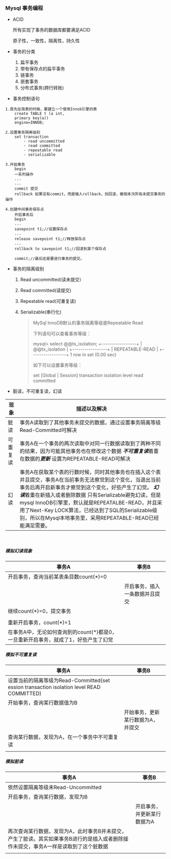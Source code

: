 ### Mysql 事务编程

- ACID

  所有实现了事务的数据库都要满足ACID

  原子性，一致性，隔离性，持久性

- 事务的分类
  1. 扁平事务
  2. 带有保存点的扁平事务
  3. 链事务
  4. 嵌套事务
  5. 分布式事务(跨行转账)



- 事务控制语句

```
1.首先在简表的时候，要建立一个使用Innob引擎的表
	create TABLE t (a int,
	primary key(a))
	engine=INNOB;
	
2.设置事务隔离级别
	set transaction 
		- read uncommitted
		- read committed
		- repeatable read
		- serializable

3.开始事务
	begin
	一系列操作
    ...
    ...
    commit 提交
    rollback 如果没有commit，而是输入rollback，则回滚，撤销本次所有未提交事务的操作
    
4.创建中间事务保存点
	开启事务后
	begin
	...
	savepoint t1;//设置保存点
	...
	release savepoint t1;//释放保存点
	...
	rollback to savepoint t1;//回滚到某个保存点
	
	commit;//最后还是要进行事务的提交。
```



- 事务的隔离级别

  1. Read uncommitted(读未提交）
  2. Read committed(读提交)
  3. Repeatable read(可重复读)
  4. Serializable(串行化)


     > MySql InnoDB默认的事务隔离等级是Repeatable Read
     >
     > 下列语句可以查看事务等级：
     >
     > mysql> select @@tx_isolation;
     > +-----------------+
     > | @@tx_isolation  |
     > +-----------------+
     > | REPEATABLE-READ |
     > +-----------------+
     > 1 row in set (0.00 sec)
     >
     > 如下可以设置事务等级：
     >
     > set [Global | Session] transaction isolation level read committed



- 脏读，不可重复读，幻读

| 现象   | 描述以及解决                                   |
| ---- | ---------------------------------------- |
| 脏读   | 事务A读取到了其他事务未提交的数据，通过设置事务隔离等级Read-Committed可解决 |
| 可重复读 | 事务A在一个事务的两次读取中对同一行数据读取到了两种不同的结果，因为可能其他事务也在修改这个数据  ***不可重复读***着重在数据的***更新***  设置为REPEATABLE-READ可解决 |
| 幻读   | 事务A在获取某个表的行数时候，同时其他事务也在插入这个表并且提交，事务A在当前事务无法察觉到这个变化，当退出当前事务后再开启新事务才察觉到这个变化，好些产生了幻觉。 ***幻读***着重在新插入或者删除数据 只有Serializable避免幻读，但是mysql InnoDB引擎里，默认就是REPEATALBE-READ，并且采用了Next-Key LOCK算法，已经达到了SQL的Serializable级别，所以在Mysql本地事务里，采用REPEATABLE-READ已经能满足需要。 |

​	

##### 模拟幻读现象


| 事务A                                      | 事务B             |
| ---------------------------------------- | --------------- |
| 开启事务，查询当前某表条目数count(*)=0                 |                 |
|                                          | 开启事务，插入一条数据并且提交 |
| 继续count(*)=0，提交事务                        |                 |
|                                          |                 |
| 重新开启事务，count(*)=1                        |                 |
| 在事务A中，无论如何查询到的count(*)都是0，一旦重新开启事务，就成了1，好些产生了幻觉 |                 |



##### 模拟不可重复读


| 事务A                                      | 事务B               |
| ---------------------------------------- | ----------------- |
| 设置当前的隔离等级为Read-Committed(set ession transaction isolation level READ COMMITTED) |                   |
| 开始事务，查询某行数据值为B                           |                   |
|                                          | 开始事务，更新某行数据为A，并提交 |
| 查询某行数据，发现为A，在一个事务中不可重复读                  |                   |
|                                          |                   |



##### 模拟脏读


| 事务A                                      | 事务B            |
| ---------------------------------------- | -------------- |
| 依然设置隔离等级未Read-Uncommitted                |                |
| 开启事务，查询某行数据，发现为B                         |                |
|                                          | 开启事务，并更新某行数据为A |
| 再次查询某行数据，发现为A，此时事务B并未提交，产生了脏读。其实如果事务B进行的是插入或者删除操作未提交，事务A一样是读取到了这个脏数据 |                |
|                                          |                |


